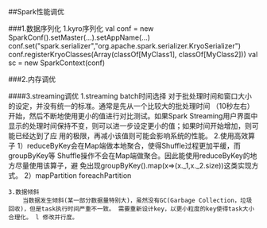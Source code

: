 ##Spark性能调优

###1.数据序列化
	1.kyro序列化
	val conf = new SparkConf().setMaster(...).setAppName(...)
    conf.set("spark.serializer","org.apache.spark.serializer.KryoSerializer")
	conf.registerKryoClasses(Array(classOf[MyClass1], classOf[MyClass2]))
	val sc = new SparkContext(conf)
	
	
###2.内存调优
	
	
	
	
####3.streaming调优
	1.streaming batch时间选择
	对于批处理时间和窗口大小的设定，并没有统一的标准。通常是先从一个比较大的批处理时间
	（10秒左右）开始，然后不断地使用更小的值进行对比测试。如果Spark Streaming用户界面中
	显示的处理时间保持不变，则可以进一步设定更小的值；如果时间开始增加，则可能已经达到了应
	用的极限，再减小该值则可能会影响系统的性能。
	2.使用高效算子
		1）reduceByKey会在Map端做本地聚合，使得Shuffle过程更加平缓，而groupByKey等 Shuffle操作不会在Map端做聚合。因此能使用reduceByKey的地方尽量使用该算子，避
	免出现groupByKey().map(x=>(x._1,x._2.size))这类实现方式。
		2）mapPartition foreachPartition
	
	3.数据倾斜
		当数据发生倾斜(某一部分数据量特别大)，虽然没有GC(Garbage Collection，垃圾 回收)，但是task执行时间严重不一致。 需要重新设计key，以更小粒度的key使得task大小合理化。 l 修改并行度。